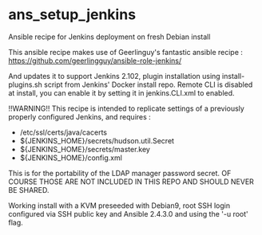 # ans_setup_jenkins
Ansible recipe for Jenkins deployment on fresh Debian install

This ansible recipe makes use of Geerlinguy's fantastic ansible recipe :
https://github.com/geerlingguy/ansible-role-jenkins/

And updates it to support Jenkins 2.102, plugin installation using install-plugins.sh script from Jenkins' Docker install repo.
Remote CLI is disabled at install, you can enable it by setting it in jenkins.CLI.xml to enabled.

!!WARNING!! This recipe is intended to replicate settings of a previously properly configured Jenkins, and requires :
  - /etc/ssl/certs/java/cacerts
  - ${JENKINS_HOME}/secrets/hudson.util.Secret
  - ${JENKINS_HOME}/secrets/master.key
  - ${JENKINS_HOME}/config.xml

This is for the portability of the LDAP manager password secret. 
OF COURSE THOSE ARE NOT INCLUDED IN THIS REPO AND SHOULD NEVER BE SHARED.

Working install with a KVM preseeded with Debian9, root SSH login configured via SSH public key and Ansible 2.4.3.0 and using
the '-u root' flag.
